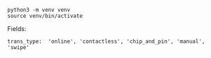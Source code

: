 ```shell
python3 -m venv venv
source venv/bin/activate
```

Fields:

```
trans_type:  'online', 'contactless', 'chip_and_pin', 'manual', 'swipe'
```
